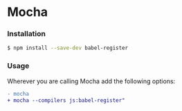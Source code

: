 # Mocha

### Installation

```sh
$ npm install --save-dev babel-register
```

### Usage

Wherever you are calling Mocha add the following options:

```diff
- mocha
+ mocha --compilers js:babel-register"
```
